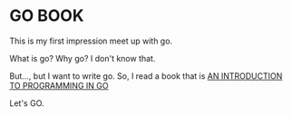 # GO BOOK

This is my first impression meet up with go.

What is go? Why go? I don't know that.

But..., but I want to write go. So, I read a book that is [AN INTRODUCTION TO PROGRAMMING IN GO](http://www.golang-book.com/)

Let's GO.